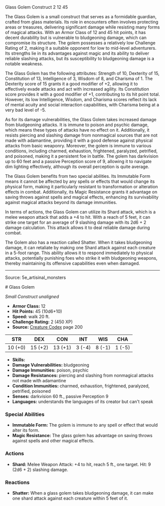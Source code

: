 <MonsterName/>Glass Golem</MonsterName>
<CreatureType/>Construct</CreatureType>
<CR/>2</CR>
<AC/>12</AC>
<HP/>45</HP>
<summary>The Glass Golem is a small construct that serves as a formidable guardian, crafted from glass materials. Its role in encounters often involves protecting areas or treasures, delivering significant damage while resisting many forms of magical attacks. With an Armor Class of 12 and 45 hit points, it has decent durability but is vulnerable to bludgeoning damage, which can compromise its structure. The golem possesses a relatively low Challenge Rating of 2, making it a suitable opponent for low to mid-level adventurers. Its strengths lie in its advantages against magic and its ability to deliver reliable slashing attacks, but its susceptibility to bludgeoning damage is a notable weakness.</summary>

<detail>

The Glass Golem has the following attributes: Strength of 10, Dexterity of 15, Constitution of 13, Intelligence of 3, Wisdom of 8, and Charisma of 1. The Dexterity score of 15 grants it a good modifier of +2, allowing it to effectively evade attacks and act with increased agility. Its Constitution score provides it with a good modifier of +1, contributing to its hit point total. However, its low Intelligence, Wisdom, and Charisma scores reflect its lack of mental acuity and social interaction capabilities, with Charisma being at a very bad level of -5.

As for its damage vulnerabilities, the Glass Golem takes increased damage from bludgeoning attacks. It is immune to poison and psychic damage, which means these types of attacks have no effect on it. Additionally, it resists piercing and slashing damage from nonmagical sources that are not made with adamantine, providing it with a good defense against physical attacks from basic weaponry. Moreover, the golem is immune to various conditions, including charmed, exhaustion, frightened, paralyzed, petrified, and poisoned, making it a persistent foe in battle. The golem has darkvision up to 60 feet and a passive Perception score of 9, allowing it to navigate dim lighting effectively, although its overall perception is quite average.

The Glass Golem benefits from two special abilities. Its Immutable Form means it cannot be affected by any spells or effects that would change its physical form, making it particularly resistant to transformation or alteration effects in combat. Additionally, its Magic Resistance grants it advantage on saving throws against spells and magical effects, enhancing its survivability against magical attacks beyond its damage immunities.

In terms of actions, the Glass Golem can utilize its Shard attack, which is a melee weapon attack that adds a +4 to hit. With a reach of 5 feet, it can strike one target for an average of 9 slashing damage with its 2d6 + 2 damage calculation. This attack allows it to deal reliable damage during combat.

The Golem also has a reaction called Shatter. When it takes bludgeoning damage, it can retaliate by making one Shard attack against each creature in a 5-foot range. This ability allows it to respond immediately to physical attacks, potentially punishing foes who strike it with bludgeoning weapons, thereby maintaining its offensive capabilities even when damaged.</detail>



---

Source: 5e_artisinal_monsters

<statblock>
# Glass Golem

*Small* *Construct* *unaligned*

- **Armor Class:** 12
- **Hit Points:** 45 (10d6+10)
- **Speed:** walk 20 ft.
- **Challenge Rating:** 2 (450 XP)
- **Source:** [Creature Codex](https://koboldpress.com/kpstore/product/creature-codex-for-5th-edition-dnd) page 200

| STR | DEX | CON | INT | WIS | CHA |
| --- | --- | --- | --- | --- | --- |
| 10 (+0) | 15 (+2) | 13 (+1) | 3 (-4) | 8 (-1) | 1 (-5) |

- **Skills:** 
- **Damage Vulnerabilities:** bludgeoning
- **Damage Immunities:** poison, psychic
- **Damage Resistances:** piercing and slashing from nonmagical attacks not made with adamantine
- **Condition Immunities:** charmed, exhaustion, frightened, paralyzed, petrified, poisoned
- **Senses:** darkvision 60 ft., passive Perception 9
- **Languages:** understands the languages of its creator but can't speak

### Special Abilities

- **Immutable Form:** The golem is immune to any spell or effect that would alter its form.
- **Magic Resistance:** The glass golem has advantage on saving throws against spells and other magical effects.

### Actions

- **Shard:** Melee Weapon Attack: +4 to hit, reach 5 ft., one target. Hit: 9 (2d6 + 2) slashing damage.

### Reactions

- **Shatter:** When a glass golem takes bludgeoning damage, it can make one shard attack against each creature within 5 feet of it.


</statblock>


